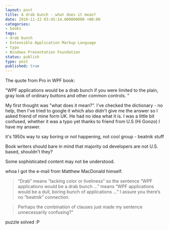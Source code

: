 ```yaml
---
layout: post
title: A drab bunch - what does it mean?
date: 2010-11-22 03:45:14.000000000 +00:00
categories:
- books
tags:
- drab bunch
- Extensible Application Markup Language
- typo
- Windows Presentation Foundation
status: publish
type: post
published: true
---
```

The quote from Pro in WPF book:

"WPF applications would be a drab bunch if you were limited to the plain, gray look of ordinary buttons and other common controls. "

My first thought was "what does it mean?". I've checked the dictionary - no help, then I've tried to google it which also didn't give me the answer so I asked friend of mine form UK. He had no idea what it is. I was a little bit confused, whether it was a typo yet thanks to friend from U.S (Hi Gonzo) I have my answer.

it's 1950s way to say boring or not happening, not cool group - beatnik stuff

Book writers should bare in mind that majority od developers are not U.S. based, shouldn't they?

Some sophisticated content may not be understood.

whoa I got the e-mail from Matthew MacDonald himself.

> “Drab” means “lacking color or liveliness” so the sentence “WPF applications would be a drab bunch …” means “WPF applications would be a dull, boring bunch of applications …” I assure you there’s no “beatnik” connection.

> Perhaps the combination of clauses just made my sentence unnecessarily confusing?"

puzzle solved :P
